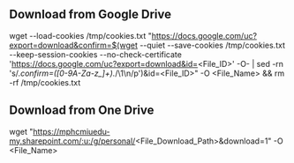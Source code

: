 ## Download from Google Drive

wget --load-cookies /tmp/cookies.txt "https://docs.google.com/uc?export=download&confirm=$(wget --quiet --save-cookies /tmp/cookies.txt --keep-session-cookies --no-check-certificate 'https://docs.google.com/uc?export=download&id=<File_ID>' -O- | sed -rn 's/.*confirm=([0-9A-Za-z_]+).*/\1\n/p')&id=<File_ID>" -O <File_Name> && rm -rf /tmp/cookies.txt


## Download from One Drive

wget "https://mphcmiuedu-my.sharepoint.com/:u:/g/personal/<File_Download_Path>&download=1" -O <File_Name>


